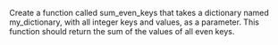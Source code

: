 Create a function called sum_even_keys that takes a dictionary named my_dictionary, with all integer keys and values, as a parameter. This function should return the sum of the values of all even keys.